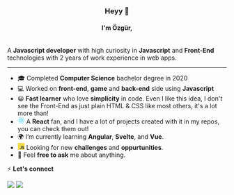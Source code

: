 <h3 align="center"> <b>Heyy</b> 👋</h3>
<h4 align="center"><b>I'm Özgür,</b></h4>
<br/>
A <b>Javascript developer</b> with high curiosity in <b>Javascript</b> and <b>Front-End</b> technologies with 2 years of work experience in web apps.
<hr>

- 🎓 Completed <b>Computer Science</b> bachelor degree in 2020
- 💻 Worked on <b>front-end</b>, <b>game</b> and <b>back-end</b> side using <b>Javascript</b>
- 😀 <b>Fast learner</b> who love <b>simplicity</b> in code. Even I like this idea, I don't see the Front-End as just plain HTML & CSS like most others, it's a lot more than!
- <img src="https://raw.githubusercontent.com/devicons/devicon/master/icons/react/react-original.svg" width=16> A <b>React</b> fan, and I have a lot of projects created with it in my repos, you can check them out!
- 🌍 I’m currently learning <b>Angular</b>, <b>Svelte</b>, and <b>Vue</b>.
- <img src="https://raw.githubusercontent.com/devicons/devicon/master/icons/javascript/javascript-original.svg" width=16> Looking for new <b>challenges</b> and <b>oppurtunities</b>.
- 💬 Feel <b>free to ask</b> me about anything.

⚡ <b>Let's connect</b>

<div>
    <a target="_blank" href="https://www.linkedin.com/in/ozgurcanaltinok"><img src="https://img.shields.io/badge/-LinkedIn-0077B5?style=for-the-badge&logo=Linkedin&logoColor=white"></img></a>
    <a target="_blank" href="mailto:ozgurcanaltinok@gmail.com"><img src="https://img.shields.io/badge/-Gmail-D14836?style=for-the-badge&logo=Gmail&logoColor=white"></img></a>
</div>
